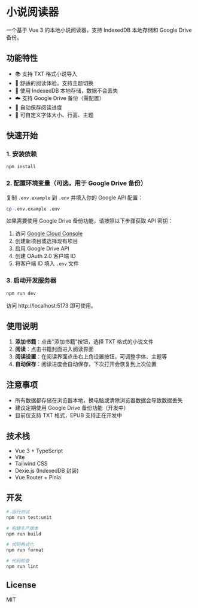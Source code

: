 # 小说阅读器

一个基于 Vue 3 的本地小说阅读器，支持 IndexedDB 本地存储和 Google Drive 备份。

## 功能特性

- 📚 支持 TXT 格式小说导入
- 📖 舒适的阅读体验，支持主题切换
- 💾 使用 IndexedDB 本地存储，数据不会丢失
- ☁️ 支持 Google Drive 备份（需配置）
- 🔖 自动保存阅读进度
- 🎨 可自定义字体大小、行高、主题

## 快速开始

### 1. 安装依赖

```bash
npm install
```

### 2. 配置环境变量（可选，用于 Google Drive 备份）

复制 `.env.example` 到 `.env` 并填入你的 Google API 配置：

```bash
cp .env.example .env
```

如果需要使用 Google Drive 备份功能，请按照以下步骤获取 API 密钥：

1. 访问 [Google Cloud Console](https://console.cloud.google.com/)
2. 创建新项目或选择现有项目
3. 启用 Google Drive API
4. 创建 OAuth 2.0 客户端 ID
5. 将客户端 ID 填入 `.env` 文件

### 3. 启动开发服务器

```bash
npm run dev
```

访问 http://localhost:5173 即可使用。

## 使用说明

1. **添加书籍**：点击"添加书籍"按钮，选择 TXT 格式的小说文件
2. **阅读**：点击书籍封面进入阅读界面
3. **阅读设置**：在阅读界面点击右上角设置按钮，可调整字体、主题等
4. **自动保存**：阅读进度会自动保存，下次打开会恢复到上次位置

## 注意事项

- 所有数据都存储在浏览器本地，换电脑或清除浏览器数据会导致数据丢失
- 建议定期使用 Google Drive 备份功能（开发中）
- 目前仅支持 TXT 格式，EPUB 支持正在开发中

## 技术栈

- Vue 3 + TypeScript
- Vite
- Tailwind CSS
- Dexie.js (IndexedDB 封装)
- Vue Router + Pinia

## 开发

```bash
# 运行测试
npm run test:unit

# 构建生产版本
npm run build

# 代码格式化
npm run format

# 代码检查
npm run lint
```

## License

MIT
